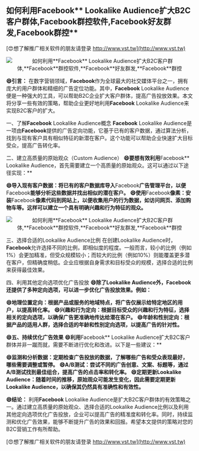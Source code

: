 ## **如何利用**Facebook** Lookalike Audience扩大B2C客户群体,**Facebook**群控软件,**Facebook**好友群发,**Facebook**群控**

[😍想了解推广相关软件的朋友请登录 http://www.vst.tw](http://www.vst.tw)

 <center><img src="https://vst.tw/MP4/tuiguang/png/5.png" alt="如何利用**Facebook** Lookalike Audience扩大B2C客户群体,**Facebook**群控软件,**Facebook**好友群发,**Facebook**群控"></center>

**😄引言：**
在数字营销领域，**Facebook**作为全球最大的社交媒体平台之一，拥有庞大的用户群体和精细的广告定位功能。其中，**Facebook** Lookalike Audience便是一种强大的工具，可以帮助B2C企业扩大客户群体，提高广告投放效果。本文将分享一些有效的策略，帮助企业更好地利用**Facebook** Lookalike Audience来实现B2C客户的扩大。

一、了解**Facebook** Lookalike Audience概念
**Facebook** Lookalike Audience是一项由**Facebook**提供的广告定向功能，它基于已有的客户数据，通过算法分析，找到与现有客户具有相似特征的新潜在客户。这个功能可以帮助企业快速扩大目标受众，提高广告转化率。

二、建立高质量的原始观众（Custom Audience）
**😄要想有效利用**Facebook** Lookalike Audience，首先需要建立一个高质量的原始观众。这可以通过以下途径实现：**

**😄导入现有客户数据：将已有的客户数据库导入**Facebook**广告管理平台，以便**Facebook**能够分析这些数据并找出相似的潜在客户。**
**😄使用**Facebook**像素：安装**Facebook**像素代码到网站上，以便收集用户的行为数据，如访问网页、添加购物车等。这样可以建立一个具有明确兴趣和行为特征的观众。**

 <center><img src="https://vst.tw/MP4/tuiguang/png/5.png" alt="如何利用**Facebook** Lookalike Audience扩大B2C客户群体,**Facebook**群控软件,**Facebook**好友群发,**Facebook**群控"></center>

三、选择合适的Lookalike Audience比例
在创建Lookalike Audience时，**Facebook**允许选择不同的比例，即相似度的程度。一般而言，较小的比例（例如1%）会更加精准，但受众规模较小；而较大的比例（例如10%）则能覆盖更多潜在客户，但精确度稍低。企业应根据自身需求和目标受众的规模，选择合适的比例来获得最佳效果。

四、利用其他定向选项优化广告投放
**😄除了Lookalike Audience外，**Facebook**还提供了多种定向选项，可以进一步优化广告投放效果。例如：**

**😄地理位置定向：根据产品或服务的地域特点，将广告仅展示给特定地区的用户，以提高转化率。**
**😄兴趣和行为定向：根据目标受众的兴趣和行为特征，选择相关的定向选项，以确保广告更准确地传达给潜在客户。**
**😄年龄和性别定向：根据产品的适用人群，选择合适的年龄和性别定向选项，以提高广告的针对性。**

**😄五、持续优化广告效果**
**😄利用**Facebook** Lookalike Audience扩大B2C客户群体并非一蹴而就，需要不断进行优化和改进。以下是一些建议：**

**😄监测和分析数据：定期检查广告投放的数据，了解哪些广告和受众表现最好，哪些需要调整或暂停。**
**😄A/B测试：尝试不同的广告创意、文案、标题等，通过A/B测试找到最佳组合，提高广告的点击率和转化率。**
**😄定期更新Lookalike Audience：随着时间的推移，原始观众可能发生变化，因此需要定期更新Lookalike Audience，以确保其仍然具有准确性和有效性。**

**😄结论：**
利用**Facebook** Lookalike Audience是扩大B2C客户群体的有效策略之一。通过建立高质量的原始观众、选择合适的Lookalike Audience比例以及利用其他定向选项优化广告投放，企业可以提高广告的精准度和转化率。同时，持续监测和优化广告效果，能够不断提升广告的效果和回报。希望本文提供的策略对您的B2C营销工作有所帮助。

[😍想了解推广相关软件的朋友请登录 http://www.vst.tw](http://www.vst.tw)



